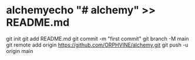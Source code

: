 # alchemyecho "# alchemy" >> README.md
git init
git add README.md
git commit -m "first commit"
git branch -M main
git remote add origin https://github.com/ORPHVINE/alchemy.git
git push -u origin main
